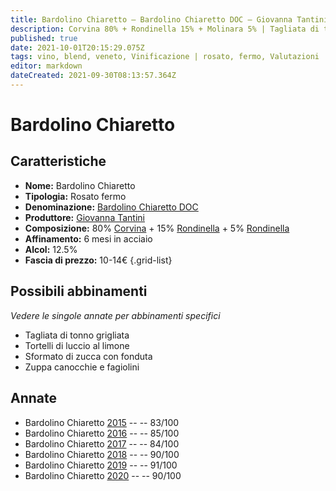 ```yaml
---
title: Bardolino Chiaretto – Bardolino Chiaretto DOC – Giovanna Tantini – Veneto (IT) – 10-14€ – 2★-5★
description: Corvina 80% + Rondinella 15% + Molinara 5% | Tagliata di tonno grigliata – Tortelli di luccio al limone – Sformato di zucca con fonduta – Zuppa canocchie e fagiolini
published: true
date: 2021-10-01T20:15:29.075Z
tags: vino, blend, veneto, Vinificazione | rosato, fermo, Valutazioni | 5 stelle, Prezzi | 10-14€, corvina, rondinella, tagliata di tonno grigliata, tortelli di luccio al limone, sformato di zucca con fonduta, Zuppa canocchie e fagiolini
editor: markdown
dateCreated: 2021-09-30T08:13:57.364Z
---
```


# Bardolino Chiaretto

## Caratteristiche
- **Nome:** Bardolino Chiaretto
- **Tipologia:** Rosato fermo
- **Denominazione:** [Bardolino Chiaretto DOC](/denominazioni/Italia/Veneto/DOC/Bardolino-Chiaretto)
- **Produttore:** [Giovanna Tantini](/produttori/Italia/Veneto/Giovanna-Tantini) 
- **Composizione:** 80% [Corvina](/vitigni/Italia/bacca-nera/corvina) + 15% [Rondinella](/vitigni/Italia/bacca-nera/rondinella) + 5% [Rondinella](/vitigni/Italia/bacca-nera/molinara)
- **Affinamento:** 6 mesi in acciaio
- **Alcol:** 12.5%
- **Fascia di prezzo:** 10-14€
{.grid-list}




## Possibili abbinamenti
*Vedere le singole annate per abbinamenti specifici*

- Tagliata di tonno grigliata
- Tortelli di luccio al limone
- Sformato di zucca con fonduta
- Zuppa canocchie e fagiolini

## Annate
- Bardolino Chiaretto [2015](vini/Italia/Veneto/Giovanna-Tantini/La-Rocca/2015) -- <span class="star-2"></span> -- 83/100
- Bardolino Chiaretto [2016](vini/Italia/Veneto/Giovanna-Tantini/La-Rocca/2016) -- <span class="star-3"></span> -- 85/100
- Bardolino Chiaretto [2017](vini/Italia/Veneto/Giovanna-Tantini/La-Rocca/2017) -- <span class="star-2"></span> -- 84/100 
- Bardolino Chiaretto [2018](vini/Italia/Veneto/Giovanna-Tantini/La-Rocca/2018) -- <span class="star-4"></span> -- 90/100
- Bardolino Chiaretto [2019](vini/Italia/Veneto/Giovanna-Tantini/La-Rocca/2019) -- <span class="star-5"></span> -- 91/100
- Bardolino Chiaretto [2020](vini/Italia/Veneto/Giovanna-Tantini/La-Rocca/2020) -- <span class="star-4"></span> -- 90/100